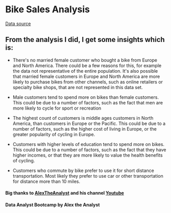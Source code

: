 # Bike Sales Analysis

[Data source](https://github.com/AlexTheAnalyst/Excel-Tutorial/blob/main/Excel%20Project%20Dataset.xlsx)

## From the analysis I did, I get some insights which is: 

* There's no married female customer who bought a bike from Europe and North America. There could be a few reasons for this, for example the data not representative of the entire population. It's also possible that married female customers in Europe and North America are more likely to purchase bikes from other channels, such as online retailers or specialty bike shops, that are not represented in this data set.

* Male customers tend to spend more on bikes than female customers. This could be due to a number of factors, such as the fact that men are more likely to cycle for sport or recreation

* The highest count of customers is middle ages customers in North America, than  customers in Europe or the Pacific. This could be due to a number of factors, such as the higher cost of living in Europe, or the greater popularity of cycling in Europe.

* Customers with higher levels of education tend to spend more on bikes. This could be due to a number of factors, such as the fact that they have higher incomes, or that they are more likely to value the health benefits of cycling.

* Customers who commute by bike prefer to use it for short distance transportation. Most likely they prefer to use car or other transportation for distance more than 10 miles.


#### Big thanks to [AlexTheAnalyst](https://github.com/AlexTheAnalyst) and his channel [Youtube](https://www.youtube.com/@AlexTheAnalyst) ####
#### Data Analyst Bootcamp by Alex the Analyst ####
